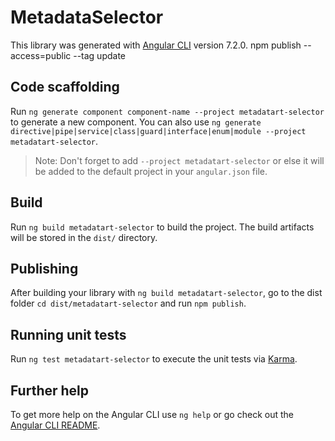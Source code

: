 # MetadataSelector

This library was generated with [Angular CLI](https://github.com/angular/angular-cli) version 7.2.0.
npm publish --access=public --tag update
## Code scaffolding

Run `ng generate component component-name --project metadatart-selector` to generate a new component. You can also use `ng generate directive|pipe|service|class|guard|interface|enum|module --project metadatart-selector`.
> Note: Don't forget to add `--project metadatart-selector` or else it will be added to the default project in your `angular.json` file. 

## Build

Run `ng build metadatart-selector` to build the project. The build artifacts will be stored in the `dist/` directory.

## Publishing

After building your library with `ng build metadatart-selector`, go to the dist folder `cd dist/metadatart-selector` and run `npm publish`.

## Running unit tests

Run `ng test metadatart-selector` to execute the unit tests via [Karma](https://karma-runner.github.io).

## Further help

To get more help on the Angular CLI use `ng help` or go check out the [Angular CLI README](https://github.com/angular/angular-cli/blob/master/README.md).
